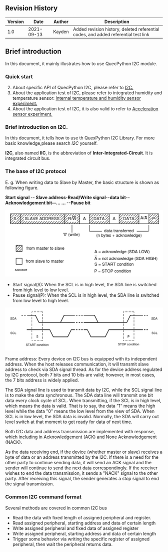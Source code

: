 ## Revision History

| Version | Date       | Author | Description                                                  |
| ------- | ---------- | ------ | ------------------------------------------------------------ |
| 1.0     | 2021-09-13 | Kayden | Added revision history, deleted referential codes, and added referential test link |

## Brief introduction

 In this document, it mainly illustrates how to use QuecPython I2C module.

### Quick start

2. About specific API of QuecPython I2C, please refer to [I2C.](https://python.quectel.com/wiki/#/en-us/api/QuecPythonClasslib?id=i2c)
3. About the application test of I2C, please refer to integrated humidity and temperature sensor: [Internal temperature and humidity sensor experiment.](https://python.quectel.com/doc/doc/Advanced_development/en/QuecPythonSub/i2c_aht.html)
4. About the application test of I2C, it is also valid to refer to [Acceleration sensor experiment.](https://python.quectel.com/doc/doc/Advanced_development/en/QuecPythonSub/i2c_lis2dh.html)

### Brief introduction on I2C. 

In this document, it tells how to use th QuexPython I2C Library. For more basic knowledge,please search *I2C* yourself. 

**I2C**, also named **IIC**, is the abbreviation of **Inter-Integrated-Circuit**. It is integrated circuit bus. 

### The base of I2C protocol
E. g. When writing data to Slave by Master, the basic structure is shown as following figure.

**Start signal -- Slave address-Read/Write signal--data bit-- Acknowledgement bit--... ... --Pause bit**

![media_I2C_01(E)](media\media_I2C_01(E).png)

- Start signal(S): When the SCL is in high level, the SDA line is switched from high level to low level. 
- Pause signal(P): When the SCL is in high level, the SDA line is switched from low level to high level.



![media_I2C_02(E)](media\media_I2C_02(E).png)

Frame address: Every device on I2C bus is equipped with its independent address. When the host releases communication, it will transmit slave address to check via SDA signal thread. As for the device address regulated by I2C protocol, both 7 bits and 10 bits are valid; however, in most cases, the 7 bits address is widely applied. 

The SDA signal line is used to transmit data by I2C, while the SCL signal line is to make the data synchronous. The SDA data line will transmit one bit data every clock cycle of SCL. When transmitting, if the SCL is in high level, which means the data is valid. That is to say, the data ”1“ means the high level while the data "0" means the low level from the view of SDA. When SCL is in low level, the SDA data is invalid. Normally, the SDA will carry out level switch at that moment to get ready for data of next time. 

Both I2C data and address transmission are implemented with response, which including in Acknowledgement (ACK) and None Acknowledgement (NACK).

As the data receiving end, if the device (whether master or slave) receives a byte of data or an address transmitted by the I2C. If there is a need for the other party to continue sending data, it will send an ACK signal and the sender will continue to send the next data correspondingly. If the receiver wishes to end the data transmission, it sends a "NACK" signal to the other party. After receiving this signal, the sender generates a stop signal to end the signal transmission.

### Common I2C command format

Several methods are covered in common I2C bus
-   Read the data with fixed length of assigned peripheral and register. 
-   Read assigned peripheral, starting address and data of certain length
-   Write assigned peripheral and fixed data of assigned register
-   Write assigned peripheral, starting address and data of certain length
-   Trigger some behavior via writing the specific register of assigned peripheral, then wait the peripheral returns data. 

